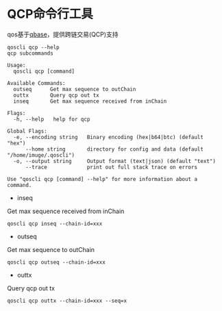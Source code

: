 # QCP命令行工具

qos基于[qbase](https://www.github.com/QOSGroup/qbase)，提供跨链交易(QCP)支持
```
qoscli qcp --help
qcp subcommands

Usage:
  qoscli qcp [command]

Available Commands:
  outseq      Get max sequence to outChain
  outtx       Query qcp out tx 
  inseq       Get max sequence received from inChain

Flags:
  -h, --help   help for qcp

Global Flags:
  -e, --encoding string   Binary encoding (hex|b64|btc) (default "hex")
      --home string       directory for config and data (default "/home/imuge/.qoscli")
  -o, --output string     Output format (text|json) (default "text")
      --trace             print out full stack trace on errors

Use "qoscli qcp [command] --help" for more information about a command.
```

* inseq

Get max sequence received from inChain
```
qoscli qcp inseq --chain-id=xxx
```
* outseq

Get max sequence  to outChain
```
qoscli qcp outseq --chain-id=xxx
```
* outtx

Query qcp out tx
```
qoscli qcp outtx --chain-id=xxx --seq=x
```